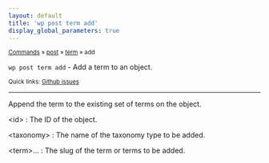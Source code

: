 ```yaml
---
layout: default
title: 'wp post term add'
display_global_parameters: true
---
```


<small>[Commands](/commands/) &raquo; [post](/commands/post/) &raquo; [term](/commands/post/term/) &raquo; add</small>

`wp post term add` - Add a term to an object.

<small>Quick links: <a href="https://github.com/wp-cli/wp-cli/issues?q=is%3Aopen+label%3Acommand%3Apost-term-add+sort%3Aupdated-desc">Github issues</a></small>

<hr />

Append the term to the existing set of terms on the object.

&lt;id&gt;
: The ID of the object.

&lt;taxonomy&gt;
: The name of the taxonomy type to be added.

&lt;term&gt;...
: The slug of the term or terms to be added.



